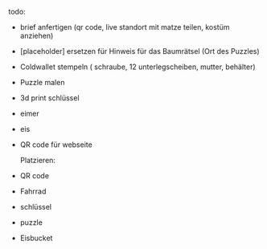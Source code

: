 todo:

- brief anfertigen (qr code, live standort mit matze teilen, kostüm anziehen)
- [placeholder] ersetzen für Hinweis für das Baumrätsel (Ort des Puzzles)
- Coldwallet stempeln ( schraube, 12 unterlegscheiben, mutter, behälter)
- Puzzle malen
- 3d print schlüssel

- eimer
- eis


- QR code für webseite

  Platzieren:
- QR code
- Fahrrad
- schlüssel
- puzzle
- Eisbucket
